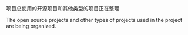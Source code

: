 项目总使用的开源项目和其他类型的项目正在整理

The open source projects and other types of projects used in the project are being organized.
